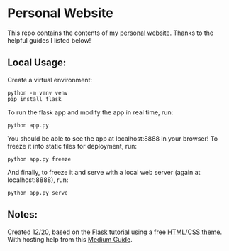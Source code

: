 # Personal Website

This repo contains the contents of my [personal website](https://davidkucher.com). Thanks to the helpful guides I listed below!

## Local Usage:
Create a virtual environment:
```
python -m venv venv
pip install flask
```

To run the flask app and modify the app in real time, run:
```
python app.py
```

You should be able to see the app at localhost:8888 in your browser! To freeze it into static files for deployment, run:
```
python app.py freeze
```
And finally, to freeze it and serve with a local web server (again at localhost:8888), run:
```
python app.py serve
```

## Notes:
Created 12/20, based on the [Flask tutorial](https://flask.palletsprojects.com/en/1.1.x/tutorial/ "Flaskr Tutorial") using a free [HTML/CSS theme](https://www.themezy.com/free-website-templates/151-ceevee-free-responsive-website-template "Ceevee template"). With hosting help from this [Medium Guide](https://medium.com/swlh/create-and-host-your-personal-website-for-almost-nothing-pt-2-let-aws-do-the-work-583f2998d21a).